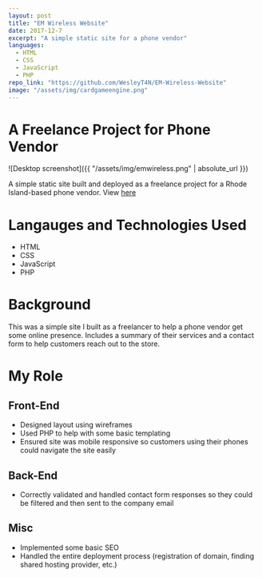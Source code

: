 ```yaml
---
layout: post
title: "EM Wireless Website"
date: 2017-12-7
excerpt: "A simple static site for a phone vendor"
languages:
  - HTML
  - CSS
  - JavaScript
  - PHP
repo_link: "https://github.com/WesleyT4N/EM-Wireless-Website"
image: "/assets/img/cardgameengine.png"
---
```

# A Freelance Project for Phone Vendor

![Desktop screenshot]({{ "/assets/img/emwireless.png" | absolute_url }})

A simple static site built and deployed as a freelance project for a Rhode 
Island-based phone vendor. View [here](http://em-wireless.com/)

# Langauges and Technologies Used
- HTML
- CSS
- JavaScript
- PHP

# Background
This was a simple site I built as a freelancer to help a phone vendor get some
online presence. Includes a summary of their services and a contact form to help 
customers reach out to the store.

# My Role

## Front-End
- Designed layout using wireframes
- Used PHP to help with some basic templating
- Ensured site was mobile responsive so customers using their phones could navigate
the site easily

## Back-End
- Correctly validated and handled contact form responses so they could be filtered
and then sent to the company email

## Misc
- Implemented some basic SEO
- Handled the entire deployment process (registration of domain, finding shared
hosting provider, etc.)
